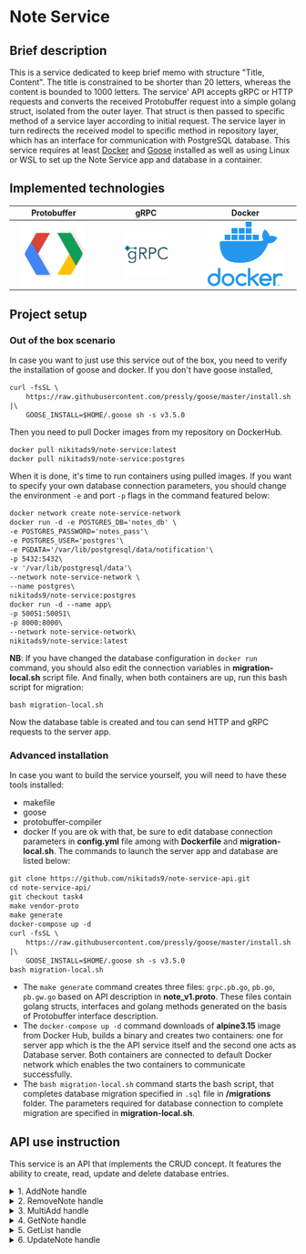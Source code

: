# Note Service
## Brief description
<p align="justify">
	
This is a service dedicated to keep brief memo with structure "Title, Content". The title is constrained to be shorter than 20 letters, 
whereas the content is bounded to 1000 letters. The service' API accepts gRPC or HTTP requests and converts the received Protobuffer 
request into a simple golang struct, isolated from the outer layer. That struct is then passed to specific method of a service layer
according to initial request. The service layer in turn redirects the received model to specific method in repository layer, which has an 
interface for communication with PostgreSQL database. This service requires at least [Docker](https://www.docker.com/) and [Goose](https://github.com/pressly/goose/) installed as well as using Linux or
WSL to set up the Note Service app and database in a container.
	
</p>

## Implemented technologies


Protobuffer  |  gRPC | Docker
:-------------------------:|:-------------------------:|:-----------------:
   <img  src="./readme_assets/pluginIcon.png" width="80%"> | <img  src="./readme_assets/grpc-icon-color.png" width="50%"> |  <img  src="./readme_assets/vertical-logo-monochromatic.png" width="80%">          


## Project setup

### Out of the box scenario

<p align="justify">
	
In case you want to just use this service out of the box, you need to verify the installation of goose and docker. If you don't have goose installed,
```
curl -fsSL \
    https://raw.githubusercontent.com/pressly/goose/master/install.sh |\
    GOOSE_INSTALL=$HOME/.goose sh -s v3.5.0
```
Then you need to pull Docker images from my repository on DockerHub.
```
docker pull nikitads9/note-service:latest
docker pull nikitads9/note-service:postgres
```
When it is done, it's time to run containers using pulled images. If you want to specify your own database connection parameters, you should change the environment `-e` and port `-p` flags in the command featured below:
```
docker network create note-service-network
docker run -d -e POSTGRES_DB='notes_db' \
-e POSTGRES_PASSWORD='notes_pass'\
-e POSTGRES_USER='postgres'\
-e PGDATA='/var/lib/postgresql/data/notification'\
-p 5432:5432\
-v '/var/lib/postgresql/data'\
--network note-service-network \
--name postgres\
nikitads9/note-service:postgres
docker run -d --name app\
-p 50051:50051\
-p 8000:8000\
--network note-service-network\
nikitads9/note-service:latest
```
**NB**: If you have changed the database configuration in `docker run` command, you should also edit the connection variables in **migration-local.sh** script file. 
And finally, when both containers are up, run this bash script for migration:
```
bash migration-local.sh
```
Now the database table is created and tou can send HTTP and gRPC requests to the server app.
</p>

### Advanced installation

<p align="justify">
	
In case you want to build the service yourself, you will need to have these tools installed:
- makefile
- goose
- protobuffer-compiler
- docker
If you are ok with that, be sure to edit database connection parameters in **config.yml** file among with **Dockerfile** and **migration-local.sh**. The commands to launch the server app and database are listed below:
```
git clone https://github.com/nikitads9/note-service-api.git
cd note-service-api/
git checkout task4
make vendor-proto
make generate
docker-compose up -d
curl -fsSL \
    https://raw.githubusercontent.com/pressly/goose/master/install.sh |\
    GOOSE_INSTALL=$HOME/.goose sh -s v3.5.0
bash migration-local.sh
```
  
- The `make generate` command creates three files: `grpc.pb.go`, `pb.go`, `pb.gw.go` based on API description in **note_v1.proto**. These files contain golang structs, interfaces and golang methods generated on the basis of Protobuffer interface description.
- The `docker-compose up -d` command downloads of **alpine3.15** image from Docker Hub, builds a binary and creates two containers: one for server app which is the the API service itself and the second one acts as Database server. Both containers are connected to default Docker network which enables the two containers to communicate successfully. 
- The `bash migration-local.sh` command starts the bash script, that completes database migration specified in `.sql` file in **/migrations** folder. The parameters required for database connection to complete migration are specified in **migration-local.sh**.

</justify>

## API use instruction

This service is an API that implements the CRUD concept. It features the ability to create, read, update and delete database entries.
<details>
<summary> 
1. AddNote handle 
</summary>
  
**POST** `host:port/note/v1/add` <br />
The JSON object passed to that handle should look like:
```
{
	"title": "YourTitle",
	"content": "YourContent"
}
```
</details>
<details>
<summary> 
2. RemoveNote handle 
</summary>
  
**DELETE** `host:port/note/v1/remove/{id}` <br />
This handle does not need JSON. It requires a note id in the request instead.
</details>
<details>
<summary> 
3. MultiAdd handle 
</summary>
  
**POST** `host:port/note/v1/multi-add` <br />
The JSON object passed to that handle should look like:
```
{
	"notes": [{ 
		"title": "YourTitle1",
		"content": "YourContent1"
}, 
{
			"title": "YourTitle2",
		"content": "YourContent2"
}]
}
```
</details>
<details>
<summary> 
4. GetNote handle 
</summary>
  
**GET** `host:port/note/v1/get/{id}` <br />
This handle does not need JSON. It requires a note id in the request instead.
</details>
<details>
<summary> 
5. GetList handle 
</summary>
  
**GET** `host:port/note/v1/get-all-notes` <br />
This handle does not require JSON or number. It's goal is to show all entries in a database.
</details>
<details>
<summary> 
6. UpdateNote handle 
</summary>
  
**PUT** `host:port/note/v1/update` <br />
The JSON object passed to that handle should look like:
```
{
	"id": 10,
	"title": "Updated title",
	"content": "updated content"
}
```
</details>
